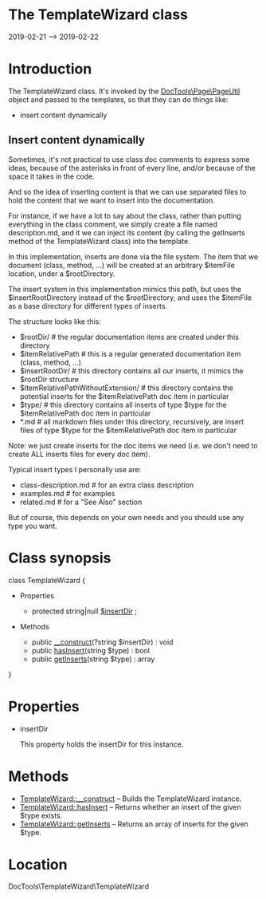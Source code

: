 The TemplateWizard class
================
2019-02-21 --> 2019-02-22




Introduction
============

The TemplateWizard class.
It's invoked by the [DocTools\Page\PageUtil](https://github.com/lingtalfi/DocTools/blob/master/doc/api/DocTools/Page/PageUtil.md) object and passed to the templates, so that they can
do things like:

- insert content dynamically


Insert content dynamically
-------------------------
Sometimes, it's not practical to use class doc comments to express some ideas, because of the asterisks in front
of every line, and/or because of the space it takes in the code.

And so the idea of inserting content is that we can use separated files to hold the content that we want to insert
into the documentation.

For instance, if we have a lot to say about the class, rather than putting everything in the class comment,
we simply create a file named description.md, and it we can inject its content (by calling the getInserts method
of the TemplateWizard class) into the template.


In this implementation, inserts are done via the file system.
The item that we document (class, method, ...) will be created at an arbitrary $itemFile location, under a $rootDirectory.

The insert system in this implementation mimics this path, but uses the $insertRootDirectory instead of the $rootDirectory,
and uses the $itemFile as a base directory for different types of inserts.

The structure looks like this:

- $rootDir/                                      # the regular documentation items are created under this directory
- $itemRelativePath                         # this is a regular generated documentation item (class, method, ...)
- $insertRootDir/                                # this directory contains all our inserts, it mimics the $rootDir structure
- $itemRelativePathWithoutExtension/        # this directory contains the potential inserts for the $itemRelativePath doc item in particular
- $type/                                # this directory contains all inserts of type $type for the $itemRelativePath doc item in particular
- *.md                              # all markdown files under this directory, recursively, are insert files of type $type for the $itemRelativePath doc item in particular


Note: we just create inserts for the doc items we need (i.e. we don't need to create ALL inserts files for every doc item).




Typical insert types I personally use are:

- class-description.md           # for an extra class description
- examples.md                    # for examples
- related.md                     # for a "See Also" section


But of course, this depends on your own needs and you should use any type you want.



Class synopsis
==============


class TemplateWizard  {

- Properties
    - protected string|null [$insertDir](#property-insertDir) ;

- Methods
    - public [__construct](https://github.com/lingtalfi/DocTools/blob/master/doc/api/DocTools/TemplateWizard/TemplateWizard/__construct.md)(?string $insertDir) : void
    - public [hasInsert](https://github.com/lingtalfi/DocTools/blob/master/doc/api/DocTools/TemplateWizard/TemplateWizard/hasInsert.md)(string $type) : bool
    - public [getInserts](https://github.com/lingtalfi/DocTools/blob/master/doc/api/DocTools/TemplateWizard/TemplateWizard/getInserts.md)(string $type) : array

}




Properties
=============

- <span id="property-insertDir">insertDir</span>

    This property holds the insertDir for this instance.
    
    



Methods
==============

- [TemplateWizard::__construct](https://github.com/lingtalfi/DocTools/blob/master/doc/api/DocTools/TemplateWizard/TemplateWizard/__construct.md) &ndash; Builds the TemplateWizard instance.
- [TemplateWizard::hasInsert](https://github.com/lingtalfi/DocTools/blob/master/doc/api/DocTools/TemplateWizard/TemplateWizard/hasInsert.md) &ndash; Returns whether an insert of the given $type exists.
- [TemplateWizard::getInserts](https://github.com/lingtalfi/DocTools/blob/master/doc/api/DocTools/TemplateWizard/TemplateWizard/getInserts.md) &ndash; Returns an array of inserts for the given $type.




Location
=============
DocTools\TemplateWizard\TemplateWizard